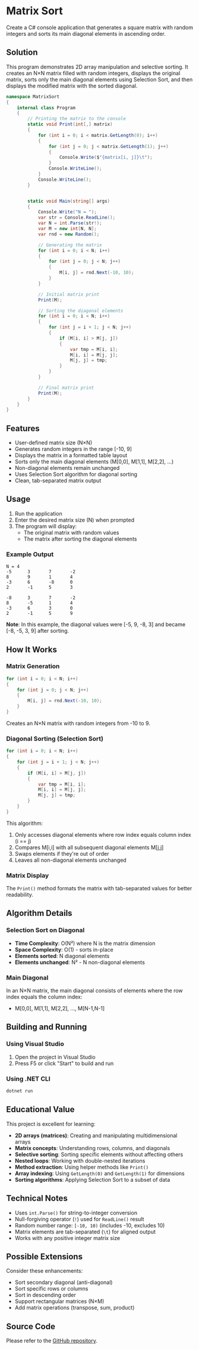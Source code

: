 # Matrix Sort

Create a C# console application that generates a square matrix with random integers and sorts its main diagonal elements in ascending order.

## Solution

This program demonstrates 2D array manipulation and selective sorting. It creates an N×N matrix filled with random integers, displays the original matrix, sorts only the main diagonal elements using Selection Sort, and then displays the modified matrix with the sorted diagonal.

```cs
namespace MatrixSort
{
    internal class Program
    {
        // Printing the matrix to the console
        static void Print(int[,] matrix)
        {
            for (int i = 0; i < matrix.GetLength(0); i++)
            {
                for (int j = 0; j < matrix.GetLength(1); j++)
                {
                    Console.Write($"{matrix[i, j]}\t");
                }
                Console.WriteLine();
            }
            Console.WriteLine();
        }


        static void Main(string[] args)
        {
            Console.Write("N = ");
            var str = Console.ReadLine();
            var N = int.Parse(str!);
            var M = new int[N, N];
            var rnd = new Random();

            // Generating the matrix
            for (int i = 0; i < N; i++)
            {
                for (int j = 0; j < N; j++)
                {
                    M[i, j] = rnd.Next(-10, 10);
                }
            }

            // Initial matrix print
            Print(M);

            // Sorting the diagonal elements
            for (int i = 0; i < N; i++)
            {
                for (int j = i + 1; j < N; j++)
                {
                    if (M[i, i] > M[j, j])
                    {
                        var tmp = M[i, i];
                        M[i, i] = M[j, j];
                        M[j, j] = tmp;
                    }
                }
            }

            // Final matrix print
            Print(M);
        }
    }
}
```

## Features

- User-defined matrix size (N×N)
- Generates random integers in the range [-10, 9]
- Displays the matrix in a formatted table layout
- Sorts only the main diagonal elements (M[0,0], M[1,1], M[2,2], ...)
- Non-diagonal elements remain unchanged
- Uses Selection Sort algorithm for diagonal sorting
- Clean, tab-separated matrix output

## Usage

1. Run the application
2. Enter the desired matrix size (N) when prompted
3. The program will display:
   - The original matrix with random values
   - The matrix after sorting the diagonal elements

### Example Output

```
N = 4
-5      3       7       -2
8       9       1       4
-3      6       -8      0
2       -1      5       3

-8      3       7       -2
8       -5      1       4
-3      6       3       0
2       -1      5       9
```

**Note**: In this example, the diagonal values were [-5, 9, -8, 3] and became [-8, -5, 3, 9] after sorting.

## How It Works

### Matrix Generation

```csharp
for (int i = 0; i < N; i++)
{
    for (int j = 0; j < N; j++)
    {
        M[i, j] = rnd.Next(-10, 10);
    }
}
```

Creates an N×N matrix with random integers from -10 to 9.

### Diagonal Sorting (Selection Sort)

```csharp
for (int i = 0; i < N; i++)
{
    for (int j = i + 1; j < N; j++)
    {
        if (M[i, i] > M[j, j])
        {
            var tmp = M[i, i];
            M[i, i] = M[j, j];
            M[j, j] = tmp;
        }
    }
}
```

This algorithm:

1. Only accesses diagonal elements where row index equals column index (i == j)
2. Compares M[i,i] with all subsequent diagonal elements M[j,j]
3. Swaps elements if they're out of order
4. Leaves all non-diagonal elements unchanged

### Matrix Display

The `Print()` method formats the matrix with tab-separated values for better readability.

## Algorithm Details

### Selection Sort on Diagonal

- **Time Complexity**: O(N²) where N is the matrix dimension
- **Space Complexity**: O(1) - sorts in-place
- **Elements sorted**: N diagonal elements
- **Elements unchanged**: N² - N non-diagonal elements

### Main Diagonal

In an N×N matrix, the main diagonal consists of elements where the row index equals the column index:

- M[0,0], M[1,1], M[2,2], ..., M[N-1,N-1]

## Building and Running

### Using Visual Studio

1. Open the project in Visual Studio
2. Press F5 or click "Start" to build and run

### Using .NET CLI

```bash
dotnet run
```

## Educational Value

This project is excellent for learning:

- **2D arrays (matrices)**: Creating and manipulating multidimensional arrays
- **Matrix concepts**: Understanding rows, columns, and diagonals
- **Selective sorting**: Sorting specific elements without affecting others
- **Nested loops**: Working with double-nested iterations
- **Method extraction**: Using helper methods like `Print()`
- **Array indexing**: Using `GetLength(0)` and `GetLength(1)` for dimensions
- **Sorting algorithms**: Applying Selection Sort to a subset of data

## Technical Notes

- Uses `int.Parse()` for string-to-integer conversion
- Null-forgiving operator (`!`) used for `ReadLine()` result
- Random number range: `[-10, 10)` (includes -10, excludes 10)
- Matrix elements are tab-separated (`\t`) for aligned output
- Works with any positive integer matrix size

## Possible Extensions

Consider these enhancements:

- Sort secondary diagonal (anti-diagonal)
- Sort specific rows or columns
- Sort in descending order
- Support rectangular matrices (N×M)
- Add matrix operations (transpose, sum, product)

## Source Code

Please refer to the [GitHub repository](https://github.com/musicvano/Tutorials/tree/main/MatrixSort).
